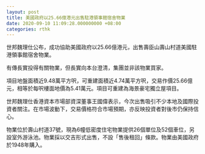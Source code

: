 ```yaml
---
layout: post
title: 美國政府以25.66億港元出售駐港領事館宿舍物業
date: 2020-09-10 11:09:28.000000000 +08:00
categories: rthk
---
```


世邦魏理仕公布，成功協助美國政府以25.66億港元，出售壽臣山壽山村道美國駐港領事館宿舍物業。

有傳長實投得有關物業，但長實向本台澄清，集團並非該物業買家。

項目地盤面積近9.48萬平方呎，可重建面積近4.74萬平方呎，交易作價25.66億元，相等於每呎樓面地價為5.41萬元。項目可重建為海景豪宅獨立屋項目。

世邦魏理仕香港資本市場部資深董事王國偉表示，今次出售吸引不少本地及國際投資者關注。在市場波動下，交易價格符合市場預期，亦反映投資者對後市仍保持信心。

物業位於壽山村道37號，現為6幢低密度住宅物業提供26個單位及52個車位，另設室外游泳池。物業採以交吉形式出售，不設「售後租回」條款。物業由美國政府於1948年購入。
